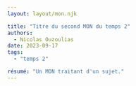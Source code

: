 ```yaml
---
layout: layout/mon.njk

title: "Titre du second MON du temps 2"
authors:
  - Nicolas Ouzoulias
date: 2023-09-17
tags: 
  - "temps 2"

résumé: "Un MON traitant d'un sujet."
---
```

